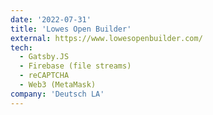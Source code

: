 ```yaml
---
date: '2022-07-31'
title: 'Lowes Open Builder'
external: https://www.lowesopenbuilder.com/
tech:
  - Gatsby.JS
  - Firebase (file streams)
  - reCAPTCHA
  - Web3 (MetaMask)
company: 'Deutsch LA'
---
```

